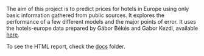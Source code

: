 The aim of this project is to predict prices for hotels in Europe using only basic information gathered from public sources. It explores the performance of a few different models and the major points of error. It uses the hotels-europe data prepared by Gábor Békés and Gabor Kezdi, available [here](https://osf.io/r6uqb/).  
  
To see the HTML report, check the [docs](/docs) folder.